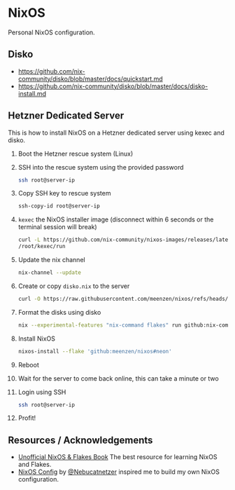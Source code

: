 # NixOS

Personal NixOS configuration.

## Disko

- https://github.com/nix-community/disko/blob/master/docs/quickstart.md
- https://github.com/nix-community/disko/blob/master/docs/disko-install.md

## Hetzner Dedicated Server

This is how to install NixOS on a Hetzner dedicated server using kexec and disko.

1. Boot the Hetzner rescue system (Linux)
2. SSH into the rescue system using the provided password

    ```bash
    ssh root@server-ip
    ```

3. Copy SSH key to rescue system

    ```bash
    ssh-copy-id root@server-ip
    ```

4. `kexec` the NixOS installer image (disconnect within 6 seconds or the terminal session will break)

    ```bash
    curl -L https://github.com/nix-community/nixos-images/releases/latest/download/nixos-kexec-installer-noninteractive-x86_64-linux.tar.gz | tar -xzf- -C /root
    /root/kexec/run
    ```

5. Update the nix channel

    ```bash
    nix-channel --update
    ```

6. Create or copy `disko.nix` to the server

    ```bash
    curl -O https://raw.githubusercontent.com/meenzen/nixos/refs/heads/main/systems/neon/disko.nix
    ```

7. Format the disks using disko

    ```bash
    nix --experimental-features "nix-command flakes" run github:nix-community/disko/latest -- --mode destroy,format,mount disko.nix
    ```

8. Install NixOS

    ```bash
    nixos-install --flake 'github:meenzen/nixos#neon'
    ```

9. Reboot
10. Wait for the server to come back online, this can take a minute or two
11. Login using SSH

    ```bash
    ssh root@server-ip
    ```

12. Profit!

## Resources / Acknowledgements

- [Unofficial NixOS & Flakes Book](https://nixos-and-flakes.thiscute.world/) The best resource for learning NixOS and Flakes.
- [NixOS Config](https://github.com/Nebucatnetzer/nixos) by [@Nebucatnetzer](https://github.com/Nebucatnetzer) inspired me to build my own NixOS configuration.
